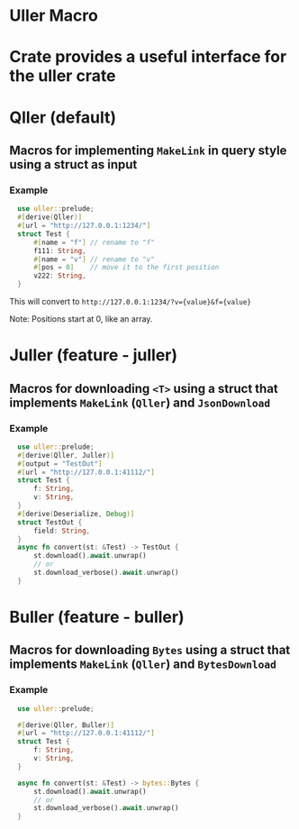 # Uller Macro

# Crate provides a useful interface for the uller crate

# Qller (default)
## Macros for implementing `MakeLink` in query style using a struct as input
### Example
```rust
  use uller::prelude;
  #[derive(Qller)]
  #[url = "http://127.0.0.1:1234/"]
  struct Test {
      #[name = "f"] // rename to "f"
      f111: String,
      #[name = "v"] // rename to "v"
      #[pos = 0]    // move it to the first position
      v222: String,
  }
```
This will convert to `http://127.0.0.1:1234/?v={value}&f={value}`

Note: Positions start at 0, like an array.

# Juller (feature - juller)
## Macros for downloading `<T>` using a struct that implements `MakeLink` (`Qller`) and `JsonDownload`
### Example
```rust
  use uller::prelude;
  #[derive(Qller, Juller)]
  #[output = "TestOut"]
  #[url = "http://127.0.0.1:41112/"]
  struct Test {
      f: String,
      v: String,
  }
  #[derive(Deserialize, Debug)]
  struct TestOut {
      field: String,
  }
  async fn convert(st: &Test) -> TestOut {
      st.download().await.unwrap()
      // or
      st.download_verbose().await.unwrap()
  }
```

# Buller (feature - buller)
## Macros for downloading `Bytes` using a struct that implements `MakeLink` (`Qller`) and `BytesDownload`
### Example
```rust
  use uller::prelude;

  #[derive(Qller, Buller)]
  #[url = "http://127.0.0.1:41112/"]
  struct Test {
      f: String,
      v: String,
  }

  async fn convert(st: &Test) -> bytes::Bytes {
      st.download().await.unwrap()
      // or
      st.download_verbose().await.unwrap()
  }
```
